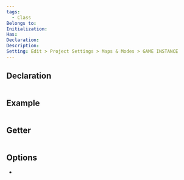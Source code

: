 ```yaml
---
tags:
  - Class
Belongs to: 
Initialization: 
Has: 
Declaration: 
Description: 
Setting: Edit > Project Settings > Maps & Modes > GAME INSTANCE
---
```


## Declaration

```cpp
```

## Example

```cpp
```

## Getter

```cpp
```

## Options
- 